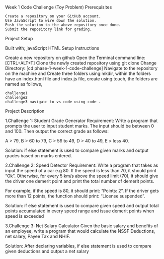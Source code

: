 Week 1 Code Challenge (Toy Problem)
Prerequisites

    Create a repository on your GitHub account.
    Use JavaScript to wire down the solution.
    Push the solution to the above repository once done.
    Submit the repository link for grading.

Project Setup

Built with; javaScript HTML
Setup Instructions

Create a new repository on github Open the Terminal command line: [CTRL+ALT+T] Clone the newly created repository using git clone Change Directory: [cd phase-1-week-1-code-challenge] Navigate to the repository on the machine and Create three folders using mkdir, within the folders have an index.html file and index.js file, create using touch, the folders are named as follows,

    challenge1
    challenge2
    challenge3 navigate to vs code using code .

Project Description

1.Challenge 1: Student Grade Generator Requirement: Write a program that prompts the user to input student marks. The input should be between 0 and 100. Then output the correct grade as follows:

A > 79, B > 60 to 79, C > 59 to 49, D > 40 to 49, E > less 40.

Solution: if else statement is used to compare given marks and output grades based on marks entered.

2.Challenge 2: Speed Detector Requirement: Write a program that takes as input the speed of a car e.g 80. If the speed is less than 70, it should print “Ok”. Otherwise, for every 5 km/s above the speed limit (70), it should give the driver one demerit point and print the total number of demerit points.

For example, if the speed is 80, it should print: “Points: 2”. If the driver gets more than 12 points, the function should print: “License suspended”.

Solution: if else statement is used to compare given speed and output total points accumulated in every speed range and issue demerit points when speed is exceeded

3.Challenge 3: Net Salary Calculator Given the basic salary and benefits of an employee, write a program that would calculate the NSSF Deductions, net salary, Payee Tax and NHIF.

Solution: After declaring variables, if else statement is used to compare given deductions and output a net salary

